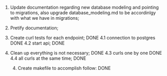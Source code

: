 1. Update documentation regarding new database modeling and pointing to migrations, also upgrade database_modeling.md to be accordinlgy with what we have in migrations;






5. Pretify documentation;


3. Create curl tests for each endpoint; DONE
    4.1 connection to postgres DONE
    4.2 start api; DONE
2. Clean up everything  is not necessary; DONE
    4.3 curls one by one DONE
    4.4 all curls at the same time; DONE


    4. Create makefile to accomplish follow: DONE